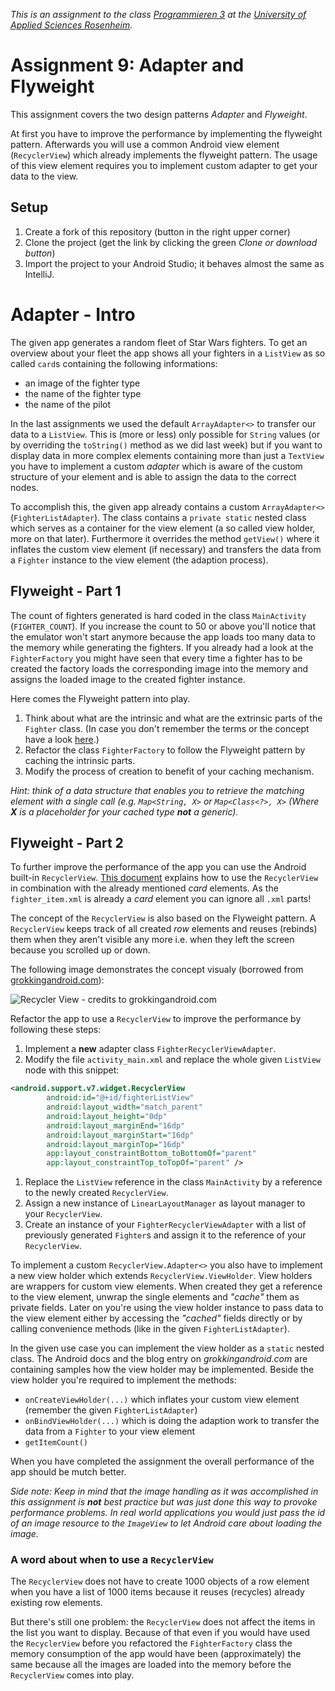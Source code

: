 _This is an assignment to the class [Programmieren 3](https://hsro-inf-prg3.github.io) at the [University of Applied Sciences Rosenheim](http://www.fh-rosenheim.de)._

# Assignment 9: Adapter and Flyweight

This assignment covers the two design patterns _Adapter_ and _Flyweight_.

At first you have to improve the performance by implementing the flyweight pattern.
Afterwards you will use a common Android view element (`RecyclerView`) which already implements the flyweight pattern.
The usage of this view element requires you to implement custom adapter to get your data to the view.

## Setup

1. Create a fork of this repository (button in the right upper corner)
1. Clone the project (get the link by clicking the green _Clone or download button_)
1. Import the project to your Android Studio; it behaves almost the same as IntelliJ.

# Adapter - Intro

The given app generates a random fleet of Star Wars fighters.
To get an overview about your fleet the app shows all your fighters in a `ListView` as so called `card`s containing the following informations:

* an image of the fighter type
* the name of the fighter type
* the name of the pilot

In the last assignments we used the default `ArrayAdapter<>` to transfer our data to a `ListView`.
This is (more or less) only possible for `String` values (or by overriding the `toString()` method as we did last week) but if you want to display data in more complex elements containing more than just a `TextView` you have to implement a custom _adapter_ which is aware of the custom structure of your element and is able to assign the data to the correct nodes.

To accomplish this, the given app already contains a custom `ArrayAdapter<>` (`FighterListAdapter`).
The class contains a `private static` nested class which serves as a container for the view element (a so called view holder, more on that later).
Furthermore it overrides the method `getView()` where it inflates the custom view element (if necessary) and transfers the data from a `Fighter` instance to the view element (the adaption process).

## Flyweight - Part 1

The count of fighters generated is hard coded in the class `MainActivity` (`FIGHTER_COUNT`).
If you increase the count to 50 or above you'll notice that the emulator won't start anymore because the app loads too many data to the memory while generating the fighters.
If you already had a look at the `FighterFactory` you might have seen that every time a fighter has to be created the factory loads the corresponding image into the memory and assigns the loaded image to the created fighter instance.

Here comes the Flyweight pattern into play.

1. Think about what are the intrinsic and what are the extrinsic parts of the `Fighter` class.  (In case you don't remember the terms or the concept have a look [here](https://hsro-inf-prg3.github.io/09ln-proxy-adapter-flyweight/#flyweight).)
1. Refactor the class `FighterFactory` to follow the Flyweight pattern by caching the intrinsic parts.
1. Modify the process of creation to benefit of your caching mechanism.

_Hint: think of a data structure that enables you to retrieve the matching element with a single call (e.g. `Map<String, X>` or `Map<Class<?>, X>` (Where **X** is a placeholder for your cached type **not** a generic)._

## Flyweight - Part 2

To further improve the performance of the app you can use the Android built-in `RecyclerView`. [This document](https://developer.android.com/training/material/lists-cards.html) explains how to use the `RecyclerView` in combination with the already mentioned _card_ elements.
As the `fighter_item.xml` is already a _card_ element you can ignore all `.xml` parts!

The concept of the `RecyclerView` is also based on the Flyweight pattern.
A `RecyclerView` keeps track of all created _row_ elements and reuses (rebinds) them when they aren't visible any more i.e. when they left the screen because you scrolled up or down.

The following image demonstrates the concept visualy (borrowed from [grokkingandroid.com](https://www.grokkingandroid.com/first-glance-androids-recyclerview/)):

![Recycler View - credits to grokkingandroid.com](http://www.grokkingandroid.com/wordpress/wp-content/uploads/2014/08/recycling_of_views.png)

Refactor the app to use a `RecyclerView` to improve the performance by following these steps:

1. Implement a **new** adapter class `FighterRecyclerViewAdapter`.
1. Modify the file `activity_main.xml` and replace the whole given `ListView` node with this snippet:

```xml
<android.support.v7.widget.RecyclerView
        android:id="@+id/fighterListView"
        android:layout_width="match_parent"
        android:layout_height="0dp"
        android:layout_marginEnd="16dp"
        android:layout_marginStart="16dp"
        android:layout_marginTop="16dp"
        app:layout_constraintBottom_toBottomOf="parent"
        app:layout_constraintTop_toTopOf="parent" />
```

1. Replace the `ListView` reference in the class `MainActivity` by a reference to the newly created `RecyclerView`.
1. Assign a new instance of `LinearLayoutManager` as layout manager to your `RecyclerView`.
1. Create an instance of your `FighterRecyclerViewAdapter` with a list of previously generated `Fighter`s and assign it to the reference of your `RecyclerView`.

To implement a custom `RecyclerView.Adapter<>` you also have to implement a new view holder which extends `RecyclerView.ViewHolder`.
View holders are wrappers for custom view elements.
When created they get a reference to the view element, unwrap the single elements and _"cache"_ them as private fields.
Later on you're using the view holder instance to pass data to the view element either by accessing the _"cached"_ fields directly or by calling convenience methods (like in the given `FighterListAdapter`).

In the given use case you can implement the view holder as a `static` nested class.
The Android docs and the blog entry on _grokkingandroid.com_ are containing samples how the view holder may be implemented.
Beside the view holder you're required to implement the methods:

* `onCreateViewHolder(...)` which inflates your custom view element (remember the given `FighterListAdapter`)
* `onBindViewHolder(...)` which is doing the adaption work to transfer the data from a `Fighter` to your view element
* `getItemCount()`

When you have completed the assignment the overall performance of the app should be mutch better.

_Side note: Keep in mind that the image handling as it was accomplished in this assignment is **not** best practice but was just done this way to provoke performance problems. In real world applications you would just pass the id of an image resource to the `ImageView` to let Android care about loading the image._

### A word about when to use a `RecyclerView`

The `RecyclerView` does not have to create 1000 objects of a row element when you have a list of 1000 items because it reuses (recycles) already existing row elements.

But there's still one problem: the `RecyclerView` does not affect the items in the list you want to display. Because of that even if you would have used the `RecyclerView` before you refactored the `FighterFactory` class the memory consumption of the app would have been (approximately) the same because all the images are loaded into the memory before the `RecyclerView` comes into play.